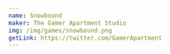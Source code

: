 ```yaml
---
name: Snowbound
maker: The Gamer Apartment Studio
img: /img/games/snowbound.png
getLink: https://twitter.com/GamerApartment
---
```


